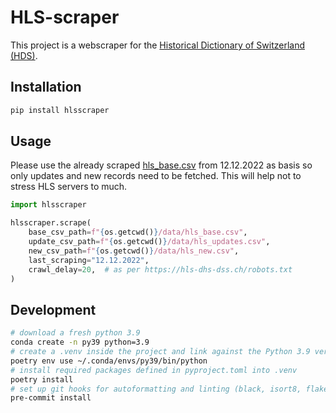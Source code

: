 # HLS-scraper

This project is a webscraper for the [Historical Dictionary of Switzerland (HDS)](https://hls-dhs-dss.ch/).

## Installation

````bash
pip install hlsscraper
````

## Usage

Please use the already scraped [hls_base.csv](https://github.com/lemonhead94/HLS-scraper/blob/main/data/hls_base.csv) from 12.12.2022 as basis so only updates and new records need to be fetched.
This will help not to stress HLS servers to much.

````python
import hlsscraper

hlsscraper.scrape(
    base_csv_path=f"{os.getcwd()}/data/hls_base.csv",
    update_csv_path=f"{os.getcwd()}/data/hls_updates.csv",
    new_csv_path=f"{os.getcwd()}/data/hls_new.csv",
    last_scraping="12.12.2022",
    crawl_delay=20,  # as per https://hls-dhs-dss.ch/robots.txt
)
````

## Development

```bash
# download a fresh python 3.9
conda create -n py39 python=3.9
# create a .venv inside the project and link against the Python 3.9 version installed through conda
poetry env use ~/.conda/envs/py39/bin/python
# install required packages defined in pyproject.toml into .venv
poetry install
# set up git hooks for autoformatting and linting (black, isort8, flake8) --> .pre-commit-config.yaml
pre-commit install
```